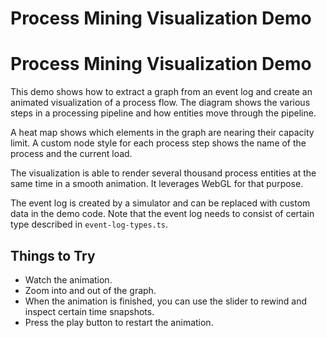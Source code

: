 <!--
 //////////////////////////////////////////////////////////////////////////////
 // @license
 // This file is part of yFiles for HTML 2.6.
 // Use is subject to license terms.
 //
 // Copyright (c) 2000-2023 by yWorks GmbH, Vor dem Kreuzberg 28,
 // 72070 Tuebingen, Germany. All rights reserved.
 //
 //////////////////////////////////////////////////////////////////////////////
-->
# Process Mining Visualization Demo

# Process Mining Visualization Demo

This demo shows how to extract a graph from an event log and create an animated visualization of a process flow. The diagram shows the various steps in a processing pipeline and how entities move through the pipeline.

A heat map shows which elements in the graph are nearing their capacity limit. A custom node style for each process step shows the name of the process and the current load.

The visualization is able to render several thousand process entities at the same time in a smooth animation. It leverages WebGL for that purpose.

The event log is created by a simulator and can be replaced with custom data in the demo code. Note that the event log needs to consist of certain type described in `event-log-types.ts`.

## Things to Try

- Watch the animation.
- Zoom into and out of the graph.
- When the animation is finished, you can use the slider to rewind and inspect certain time snapshots.
- Press the play button to restart the animation.
